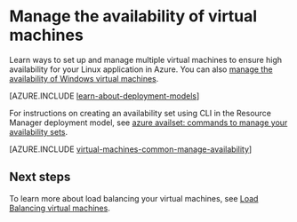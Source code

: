 <properties
	pageTitle="Manage the availability of Linux VMs | Azure"
	description="Learn how to use multiple virtual machines to ensure high availability for your Linux application in Azure"
	services="virtual-machines-linux"
	documentationCenter=""
	authors="cynthn"
	manager="timlt"
	editor="tysonn"
	tags="azure-resource-manager,azure-service-management"/>

<tags
	ms.service="virtual-machines-linux"
	ms.date="05/25/2016"
	wacn.date=""/>

# Manage the availability of virtual machines

Learn ways to set up and manage multiple virtual machines to ensure high availability for your Linux application in Azure. You can also [manage the availability of Windows virtual machines](/documentation/articles/virtual-machines-windows-manage-availability/).

[AZURE.INCLUDE [learn-about-deployment-models](../includes/learn-about-deployment-models-both-include.md)]

For instructions on creating an availability set using CLI in the Resource Manager deployment model, see [azure availset: commands to manage your availability sets](/documentation/articles/azure-cli-arm-commands/#azure-availset-commands-to-manage-your-availability-sets).

[AZURE.INCLUDE [virtual-machines-common-manage-availability](../includes/virtual-machines-common-manage-availability.md)]

## Next steps

To learn more about load balancing your virtual machines, see [Load Balancing virtual machines](/documentation/articles/virtual-machines-linux-load-balance/).
